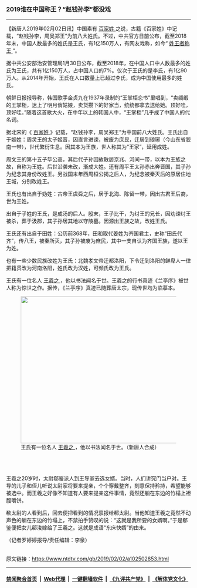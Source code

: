 ### 2019谁在中国称王？“赵钱孙李”都没戏
------------------------

<div class="post_content">
 <p>
  【新唐人2019年02月02日讯】中国素有
  <a href="https://www.ntdtv.com/gb/百家姓.htm">
   百家姓
  </a>
  之说，古籍《百家姓》中记载，“赵钱孙李，周吴郑王”为前八大姓氏。不过，中共官方日前公布，截至2018年末，中国人数最多的姓氏是王氏，有1亿150万人，有网友戏称，如今“
  <a href="https://www.ntdtv.com/gb/姓王者称王.htm">
   姓王者称王
  </a>
  ”。
 </p>
 <p>
  据中共公安部治安管理局1月30日公布，截至2018年，在中国人口中人数最多的姓氏为王氏，共有1亿150万人，占中国人口的7%。仅次于王氏的是李氏，有1亿90万人。从2014年开始，王氏在人口数量上已超过李氏，成为中国使用最多的姓氏。
 </p>
 <p>
  朝鲜日报报导称，韩国歌手金贞九在1937年录制的“王掌柜恋书”里唱到，“卖绸缎的王掌柜，迷上了明月俏姑娘，卖货攒下的好家当，统统都拿去送给她。顶好哇，顶好哇。”随着这首歌大火，在中年以上的韩国人中，“王掌柜”几乎成了中国人的代名词。
 </p>
 <p>
  据北宋的《
  <a href="https://www.ntdtv.com/gb/百家姓.htm">
   百家姓
  </a>
  》记载，“赵钱孙李，周吴郑王”为中国前八大姓氏。王氏出自于姬姓：周灵王的太子姬晋，因直言进谏，被废为庶民，迁居到琅琊（今山东省胶南一带），世代繁衍生息。因其本为王族，世人称其为“王家”，延用成姓。
 </p>
 <p>
  周文王的第十五子毕公高，其后代子孙因故散居京兆、河间一带，以本为王族之故，自称为王姓。后世沿袭未改，渐成大姓。还有周平王太孙赤出奔晋国，其子孙为纪念其身份改姓王。另战国末年西周桓公揭之后人，为纪念被秦灭后的原居住地王城，分别改姓王。
 </p>
 <p>
  王氏也有出自于妫姓：古帝王虞舜之后，居于北海、陈留一带，因出古君王后裔，世为王姓。
 </p>
 <p>
  出自于子姓的王氏，是成汤的后人。殷末，王子比干，为纣王的兄长，因劝谏纣王被杀，葬于汲郡，其子孙居其地以守陵墓。因源出王族之故，改姓王氏。
 </p>
 <p>
  王氏还有出自于田姓：公历前368年，田和取代姜姓为齐国君主，史称“田氏代齐”，传八王，被秦所灭，其子孙被废为庶民，其中一支自认为齐国王族，遂以王为姓。
 </p>
 <p>
  也有一些少数民族改姓为王氏：北魏孝文帝迁都洛阳，下令迁到洛阳的鲜卑人一律把籍贯改为河南洛阳，姓氏改为汉姓，可频氏改为王氏。
 </p>
 <p>
  王氏有一位名人
  <a href="https://www.ntdtv.com/gb/王羲之.htm">
   王羲之
  </a>
  ，他以书法闻名于世。王羲之的行书真迹《兰亭序》被世人称为惊世之作。据传，《兰亭序》真迹已随葬唐太宗，现传世均为临摹本。
  <br>
   <figure class="wp-caption alignnone" id="attachment_102502865" style="max-width: 600px">
    <img alt="" class="size-medium wp-image-102502865" height="400" src="https://www.ntdtv.com/assets/uploads/2019/02/p8542891a155354772-600x400.jpg" width="600">
     <br/><figcaption class="wp-caption-text">
      王氏有一位名人
      <a href="https://www.ntdtv.com/gb/王羲之.htm">
       王羲之
      </a>
      ，他以书法闻名于世。（新唐人合成）
     </figcaption><br/>
    </img>
   </figure><br/>
   <br/>
   王羲之20岁时，太尉郗鉴派人到王导家去选女婿。当时，人们讲究门当户对。王导的儿子和侄儿听说太尉家将要来提亲，个个穿戴整齐，刻意保持矜持，希望能够被选中。而王羲之好像不知道有人要来提亲这件事情，竟然还躺在东边的竹榻上袒腹嚼饼。
  </br>
 </p>
 <p>
  欷太尉的人看到后，回去便把看到的情况禀报给郗太尉。当他知道王羲之竟然不动声色的躺在东边的竹塌上，不禁拍手赞叹的说：“这就是我所要的女婿啊。”于是郗鉴便把女儿郗浚嫁给了王羲之。这就是成语“东床快婿”的由来。
 </p>
 <p>
  （记者罗婷婷报导/责任编辑：李泉）
 </p>
 <div class="single_ad">
 </div>
</div>

<br/>原文链接：https://www.ntdtv.com/gb/2019/02/02/a102502853.html


------------------------
#### [禁闻聚合首页](https://github.com/gfw-breaker/banned-news/blob/master/README.md) &nbsp;|&nbsp; [Web代理](https://github.com/gfw-breaker/open-proxy/blob/master/README.md) &nbsp;|&nbsp; [一键翻墙软件](https://github.com/gfw-breaker/nogfw/blob/master/README.md) &nbsp;|&nbsp; [《九评共产党》](https://github.com/gfw-breaker/9ping.md/blob/master/README.md#九评之一评共产党是什么) &nbsp;|&nbsp; [《解体党文化》](https://github.com/gfw-breaker/jtdwh.md/blob/master/README.md#绪论)